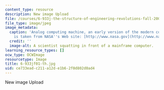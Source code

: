```yaml
---
content_type: resource
description: New image Upload
file: /courses/6-933j-the-structure-of-engineering-revolutions-fall-2001/ce733eadc211a12de1b62f0d802d0ad4_6-933jf01-th.jpg
file_type: image/jpeg
image_metadata:
  caption: 'Analog computing machine, an early version of the modern computer. (Image
    is taken from NASA''s Web site: [http://www.nasa.gov](http://www.nasa.gov).)'
  credit: ''
  image-alt: A scientist squatting in front of a mainframe computer.
learning_resource_types: []
ocw_type: OCWImage
resourcetype: Image
title: 6-933jf01-th.jpg
uid: ce733ead-c211-a12d-e1b6-2f0d802d0ad4
---
```

New image Upload

